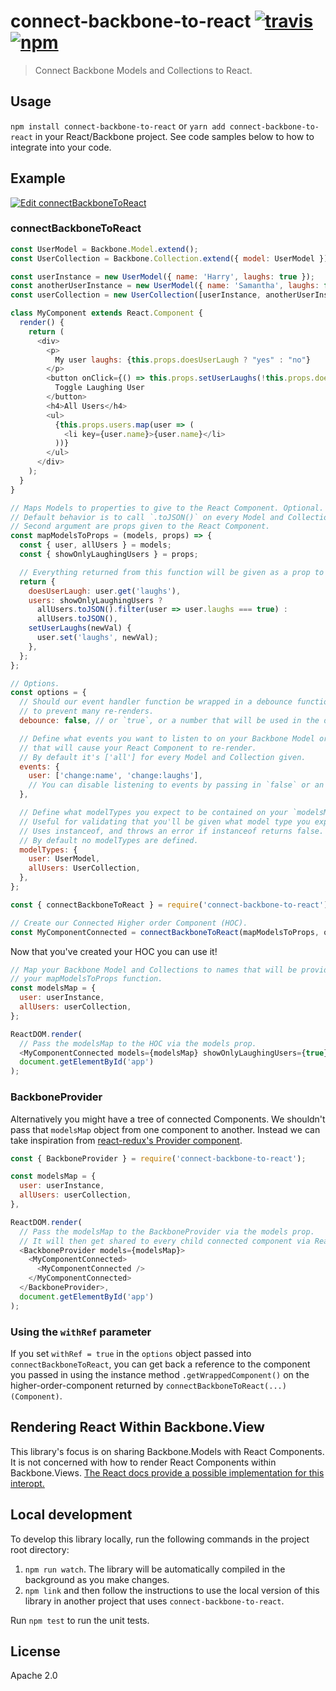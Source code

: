 # connect-backbone-to-react [![travis][travis_img]][travis_url] [![npm][npm_img]][npm_url]

> Connect Backbone Models and Collections to React.

## Usage

`npm install connect-backbone-to-react` or `yarn add connect-backbone-to-react` in your React/Backbone project. See code samples below to how to integrate into your code.

## Example

[![Edit connectBackboneToReact](https://codesandbox.io/static/img/play-codesandbox.svg)](https://codesandbox.io/s/l5n4m0qk79?module=%2FDemo.js)

### connectBackboneToReact

```javascript
const UserModel = Backbone.Model.extend();
const UserCollection = Backbone.Collection.extend({ model: UserModel });

const userInstance = new UserModel({ name: 'Harry', laughs: true });
const anotherUserInstance = new UserModel({ name: 'Samantha', laughs: false });
const userCollection = new UserCollection([userInstance, anotherUserInstance]);

class MyComponent extends React.Component {
  render() {
    return (
      <div>
        <p>
          My user laughs: {this.props.doesUserLaugh ? "yes" : "no"}
        </p>
        <button onClick={() => this.props.setUserLaughs(!this.props.doesUserLaugh)}>
          Toggle Laughing User
        </button>
        <h4>All Users</h4>
        <ul>
          {this.props.users.map(user => (
            <li key={user.name}>{user.name}</li>
          ))}
        </ul>
      </div>
    );
  }
}

// Maps Models to properties to give to the React Component. Optional.
// Default behavior is to call `.toJSON()` on every Model and Collection.
// Second argument are props given to the React Component.
const mapModelsToProps = (models, props) => {
  const { user, allUsers } = models;
  const { showOnlyLaughingUsers } = props;

  // Everything returned from this function will be given as a prop to your Component.
  return {
    doesUserLaugh: user.get('laughs'),
    users: showOnlyLaughingUsers ?
      allUsers.toJSON().filter(user => user.laughs === true) :
      allUsers.toJSON(),
    setUserLaughs(newVal) {
      user.set('laughs', newVal);
    },
  };
};

// Options.
const options = {
  // Should our event handler function be wrapped in a debounce function
  // to prevent many re-renders.
  debounce: false, // or `true`, or a number that will be used in the debounce function.

  // Define what events you want to listen to on your Backbone Model or Collection
  // that will cause your React Component to re-render.
  // By default it's ['all'] for every Model and Collection given.
  events: {
    user: ['change:name', 'change:laughs'],
    // You can disable listening to events by passing in `false` or an empty array.
  },

  // Define what modelTypes you expect to be contained on your `modelsMap` object.
  // Useful for validating that you'll be given what model type you expect.
  // Uses instanceof, and throws an error if instanceof returns false.
  // By default no modelTypes are defined.
  modelTypes: {
    user: UserModel,
    allUsers: UserCollection,
  },
};

const { connectBackboneToReact } = require('connect-backbone-to-react');

// Create our Connected Higher order Component (HOC).
const MyComponentConnected = connectBackboneToReact(mapModelsToProps, options)(MyComponent);
```

Now that you've created your HOC you can use it!

```javascript
// Map your Backbone Model and Collections to names that will be provided to
// your mapModelsToProps function.
const modelsMap = {
  user: userInstance,
  allUsers: userCollection,
};

ReactDOM.render(
  // Pass the modelsMap to the HOC via the models prop.
  <MyComponentConnected models={modelsMap} showOnlyLaughingUsers={true} />,
  document.getElementById('app')
);
```

### BackboneProvider

Alternatively you might have a tree of connected Components. We shouldn't pass that `modelsMap` object from one component to another. Instead we can take inspiration from [react-redux's Provider component](https://github.com/reactjs/react-redux/blob/master/docs/api.md#provider-store).

```javascript
const { BackboneProvider } = require('connect-backbone-to-react');

const modelsMap = {
  user: userInstance,
  allUsers: userCollection,
},

ReactDOM.render(
  // Pass the modelsMap to the BackboneProvider via the models prop.
  // It will then get shared to every child connected component via React's context.
  <BackboneProvider models={modelsMap}>
    <MyComponentConnected>
      <MyComponentConnected />
    </MyComponentConnected>
  </BackboneProvider>,
  document.getElementById('app')
);
```

### Using the `withRef` parameter

If you set `withRef = true` in the `options` object passed into `connectBackboneToReact`, you can get back a reference to the component you passed in using the instance method `.getWrappedComponent()` on the higher-order-component returned by `connectBackboneToReact(...)(Component)`.

## Rendering React Within Backbone.View

This library's focus is on sharing Backbone.Models with React Components. It is not concerned with how to render React Components within Backbone.Views. [The React docs provide a possible implementation for this interopt.](https://reactjs.org/docs/integrating-with-other-libraries.html#embedding-react-in-a-backbone-view)

## Local development

To develop this library locally, run the following commands in the project root directory:

1. `npm run watch`. The library will be automatically compiled in the background as you make changes.
2. `npm link` and then follow the instructions to use the local version of this library in another project that uses `connect-backbone-to-react`.

Run `npm test` to run the unit tests.

## License

Apache 2.0

[travis_img]: https://img.shields.io/travis/mongodb-js/connect-backbone-to-react.svg
[travis_url]: https://travis-ci.org/mongodb-js/connect-backbone-to-react
[npm_img]: https://img.shields.io/npm/v/connect-backbone-to-react.svg
[npm_url]: https://npmjs.org/package/connect-backbone-to-react
